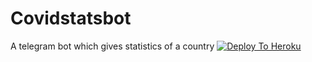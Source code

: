 # Covidstatsbot
A telegram bot which gives statistics of a country 
 [![Deploy To Heroku](https://www.herokucdn.com/deploy/button.svg)](https://heroku.com/deploy?template=https://github.com/Nimeshchandhra1/Covidstatsbot/tree/main)
